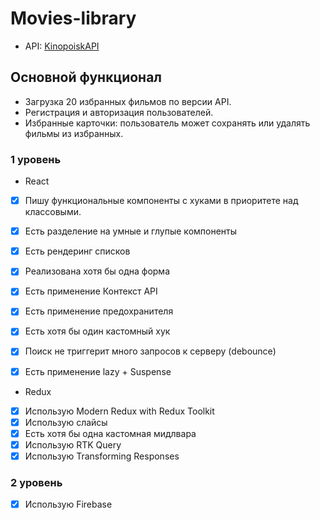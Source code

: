 # Movies-library
- API: [KinopoiskAPI](https://kinopoiskapiunofficial.tech)

## Основной функционал

- Загрузка 20 избранных фильмов по версии API.
- Регистрация и авторизация пользователей.
- Избранные карточки: пользователь может сохранять или удалять фильмы из избранных.


### 1 уровень 
- React

- [x] Пишу функциональные компоненты c хуками в приоритете над классовыми. 
- [x] Есть разделение на умные и глупые компоненты 
- [x] Есть рендеринг списков
- [x] Реализована хотя бы одна форма
- [x] Есть применение Контекст API 
- [x] Есть применение предохранителя
- [x] Есть хотя бы один кастомный хук
- [x] Поиск не триггерит много запросов к серверу (debounce) 
- [x] Есть применение lazy + Suspense


- Redux

- [x] Использую Modern Redux with Redux Toolkit 
- [x] Использую слайсы
- [x] Есть хотя бы одна кастомная мидлвара
- [x] Использую RTK Query
- [x] Использую Transforming Responses

### 2 уровень 

- [x] Использую Firebase
